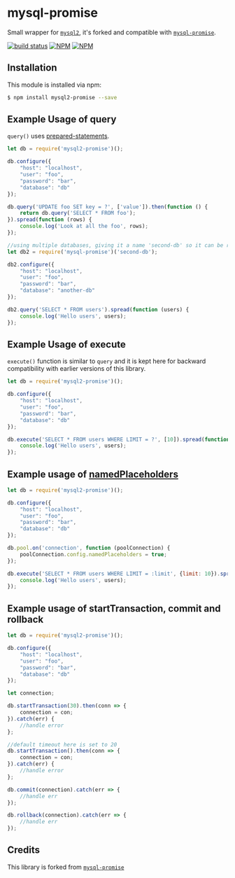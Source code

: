 # mysql-promise

Small wrapper for [`mysql2`](https://github.com/sidorares/node-mysql2),
it's forked and compatible with [`mysql-promise`](https://github.com/martinj/node-mysql-promise).

[![build status](https://travis-ci.org/namshi/node-mysql2-promise.svg)](http://travis-ci.org/namshi/node-mysql2-promise)
[![NPM](https://img.shields.io/npm/v/mysql2-promise.svg)](https://www.npmjs.com/package/mysql2-promise)
[![NPM](https://img.shields.io/npm/dm/mysql2-promise.svg)](https://www.npmjs.com/package/mysql2-promise)

## Installation

This module is installed via npm:

``` bash
$ npm install mysql2-promise --save
```

## Example Usage of query

`query()` uses [prepared-statements](https://github.com/sidorares/node-mysql2#prepared-statements).

``` js
let db = require('mysql2-promise')();

db.configure({
	"host": "localhost",
	"user": "foo",
	"password": "bar",
	"database": "db"
});

db.query('UPDATE foo SET key = ?', ['value']).then(function () {
	return db.query('SELECT * FROM foo');
}).spread(function (rows) {
	console.log('Look at all the foo', rows);
});

//using multiple databases, giving it a name 'second-db' so it can be retrieved inside other modules/files.
let db2 = require('mysql-promise')('second-db');

db2.configure({
	"host": "localhost",
	"user": "foo",
	"password": "bar",
	"database": "another-db"
});

db2.query('SELECT * FROM users').spread(function (users) {
	console.log('Hello users', users);
});


```

## Example Usage of execute

`execute()` function is similar to `query` and it is kept here for backward compatibility with earlier versions of this library.

``` js
let db = require('mysql2-promise')();

db.configure({
	"host": "localhost",
	"user": "foo",
	"password": "bar",
	"database": "db"
});

db.execute('SELECT * FROM users WHERE LIMIT = ?', [10]).spread(function (users) {
	console.log('Hello users', users);
});

```

## Example usage of [namedPlaceholders]((https://github.com/sidorares/node-mysql2#named-placeholders))

``` js
let db = require('mysql2-promise')();

db.configure({
	"host": "localhost",
	"user": "foo",
	"password": "bar",
	"database": "db"
});

db.pool.on('connection', function (poolConnection) {
    poolConnection.config.namedPlaceholders = true;
});

db.execute('SELECT * FROM users WHERE LIMIT = :limit', {limit: 10}).spread(function (users) {
	console.log('Hello users', users);
});

```

## Example usage of startTransaction, commit and rollback


``` js
let db = require('mysql2-promise')();

db.configure({
	"host": "localhost",
	"user": "foo",
	"password": "bar",
	"database": "db"
});

let connection;

db.startTransaction(30).then(conn => {
	connection = con;
}).catch(err) {
	//handle error
};

//default timeout here is set to 20
db.startTransaction().then(conn => {
	connection = con;
}).catch(err) {
	//handle error
};

db.commit(connection).catch(err => {
	//handle err
});

db.rollback(connection).catch(err => {
	//handle err
});
```
## Credits

This library is forked from [`mysql-promise`](https://github.com/martinj/node-mysql-promise)
